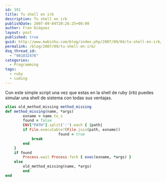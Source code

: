 ```yaml
---
id: 191
title: Tu shell en irb
description: Tu shell en irb
publishDate: 2007-09-04T20:26:25+00:00
author: Fran Diéguez
layout: post
published: true
guid: http://www.mabishu.com/blog/index.php/2007/09/04/tu-shell-en-irb/
permalink: /blog/2007/09/tu-shell-en-irb/
dsq_thread_id:
  - "981832476"
categories:
  - Programming
tags:
  - ruby
  - coding
---
```

Con este simple script una vez que estas en la shell de ruby (irb) puedes simular una shell de sistema con todas sus ventajas.
```ruby
alias old_method_missing method_missing
def method_missing(name, *args)
        exname = name.to_s
        found = false
        ENV["PATH"].split(':').each { |path|
		if File.executable?(File.join(path, exname))
                        found = true
			break
		end
	}
	if found
		Process.wait Process.fork { exec(exname, *args) }
	else
		old_method_missing(name, *args)
        end
end
```
